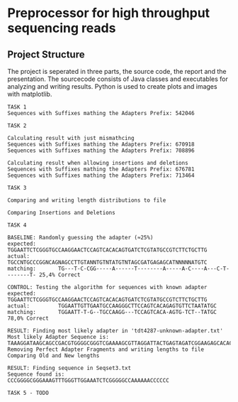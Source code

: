 # Preprocessor for high throughput sequencing reads

## Project Structure

The project is seperated in three parts, the source code, the report and the presentation. The sourcecode consists of Java classes and executables for analyzing and writing results. Python is used to create plots and images with matplotlib.



```-
TASK 1
Sequences with Suffixes mathing the Adapters Prefix: 542046

TASK 2

Calculating result with just mismathcing
Sequences with Suffixes mathing the Adapters Prefix: 670918
Sequences with Suffixes mathing the Adapters Prefix: 708896

Calculating result when allowing insertions and deletions
Sequences with Suffixes mathing the Adapters Prefix: 676781
Sequences with Suffixes mathing the Adapters Prefix: 713464

TASK 3

Comparing and writing length distributions to file

Comparing Insertions and Deletions

TASK 4

BASELINE: Randomly guessing the adapter (≈25%)
expected:       TGGAATTCTCGGGTGCCAAGGAACTCCAGTCACACAGTGATCTCGTATGCCGTCTTCTGCTTG
actual:         TGCCNTGCCCGGNCAGNAGCCTTGTANNTGTNTATGTNTAGCGATGAGAGCATNNNNNATGTC
matching:       TG---T-C-CGG-----A------T--------A-----A-C----A---C-T--------T- 25,4% Correct

CONTROL: Testing the algorithm for sequences with known adapter
expected:       TGGAATTCTCGGGTGCCAAGGAACTCCAGTCACACAGTGATCTCGTATGCCGTCTTCTGCTTG
actual:         TGGAATTGTTGAATGCCAAGGGCTTCCAGTCACAGAGTGTTCTAATATGC
matching:       TGGAATT-T-G--TGCCAAGG---TCCAGTCACA-AGTG-TCT--TATGC      78,0% Correct

RESULT: Finding most likely adapter in 'tdt4287-unknown-adapter.txt'
Most likely Adapter Sequence is:        TAAAGGATAAGCAGCCGACGTGGGGCGGGTCGAAAAGCGTTAGGATTACTGAGTAGATCGGAAGAGCACACGTCTGAACTCCAGTCACGTAGAGATCTCGTATGCCGTCTTCTGCTTGAA
Removing Perfect Adapter Fragments and writing lengths to file
Comparing Old and New lengths

RESULT: Finding sequence in Seqset3.txt
Sequence found is:      CCCGGGGCGGGAAAGTTTGGGTTGGAAATCTCGGGGGCCAAAAAACCCCCC

TASK 5 - TODO
```
